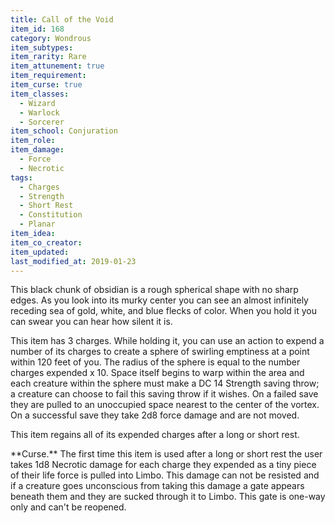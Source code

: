 ```yaml
---
title: Call of the Void
item_id: 168
category: Wondrous
item_subtypes:
item_rarity: Rare
item_attunement: true
item_requirement:
item_curse: true
item_classes:
  - Wizard
  - Warlock
  - Sorcerer
item_school: Conjuration
item_role:
item_damage:
  - Force
  - Necrotic
tags:
  - Charges
  - Strength
  - Short Rest
  - Constitution
  - Planar
item_idea:
item_co_creator:
item_updated:
last_modified_at: 2019-01-23
---
```


This black chunk of obsidian is a rough spherical shape with no sharp edges. As you look into its murky center you can see an almost infinitely receding sea of gold, white, and blue flecks of color. When you hold it you can swear you can hear how silent it is.

This item has 3 charges. While holding it, you can use an action to expend a number of its charges to create a sphere of swirling emptiness at a point within 120 feet of you. The radius of the sphere is equal to the number charges expended x 10. Space itself begins to warp within the area and each creature within the sphere must make a DC 14 Strength saving throw; a creature can choose to fail this saving throw if it wishes. On a failed save they are pulled to an unoccupied space nearest to the center of the vortex. On a successful save they take 2d8 force damage and are not moved.

This item regains all of its expended charges after a long or short rest.

<!--excerpt-->
<div id="curse">
**Curse.** The first time this item is used after a long or short rest the user takes 1d8 Necrotic damage for each charge they expended as a tiny piece of their life force is pulled into Limbo. This damage can not be resisted and if a creature goes unconscious from taking this damage a gate appears beneath them and they are sucked through it to Limbo. This gate is one-way only and can't be reopened.
</div>
